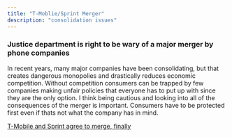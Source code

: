 ```yaml
---
title: "T-Moblie/Sprint Merger"
description: "consolidation issues"
---
```


### Justice department is right to be wary of a major merger by phone companies


In recent years, many major companies have been consolidating, but that creates dangerous monopolies and drastically reduces economic competition. Without competition consumers can be trapped by few companies making unfair policies that everyone has to put up with since they are the only option. I think being cautious and looking into all of the consequences of the merger is important. Consumers have to be protected first even if thats not what the company has in mind. 

[T-Mobile and Sprint agree to merge, finally](http://money.cnn.com/2018/04/29/news/companies/t-mobile-sprint-merger/index.html)
